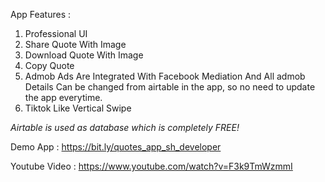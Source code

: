 App Features :

1. Professional UI
2. Share Quote With Image
3. Download Quote With Image
4. Copy Quote
5. Admob Ads Are Integrated With Facebook Mediation And All admob Details Can be changed from airtable in the app, so no need to update the app everytime.
6. Tiktok Like Vertical Swipe


*Airtable is used as database which is completely FREE!*


Demo App : https://bit.ly/quotes_app_sh_developer

Youtube Video : https://www.youtube.com/watch?v=F3k9TmWzmmI

